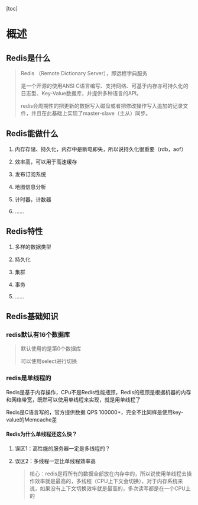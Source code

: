 [toc]

# 概述



## Redis是什么

> Redis （Remote Dictionary Server），即远程字典服务
>
> 是一个开源的使用ANSI C语言编写、支持网络、可基于内存亦可持久化的日志型、Key-Value数据库，并提供多种语言的API。
>
> redis会周期性的把更新的数据写入磁盘或者把修改操作写入追加的记录文件，并且在此基础上实现了master-slave（主从）同步。

## Redis能做什么

1. 内存存储、持久化，内存中是断电即失，所以说持久化很重要（rdb，aof）

2. 效率高，可以用于高速缓存

3. 发布订阅系统

4. 地图信息分析

5. 计时器，计数器

6. ……

## Redis特性

1. 多样的数据类型

2. 持久化

3. 集群

4. 事务
5. ……

## Redis基础知识



### redis默认有16个数据库

> 默认使用的是第0个数据库
>
> 可以使用select进行切换

### redis是单线程的

Redis是基于内存操作，CPu不是Redis性能瓶颈，Redis的瓶颈是根据机器的内存和网络带宽，既然可以使用单线程来实现，就是用单线程了

Redis是C语言写的，官方提供数据 QPS 100000+，完全不比同样是使用key-value的Memcache差

#### Redis为什么单线程还这么快？

1. 误区1：高性能的服务器一定是多线程的？

2. 误区2：多线程一定比单线程效率高

   

   > 核心：redis是将所有的数据全部放在内存中的，所以说使用单线程去操作效率就是最高的，多线程（CPU上下文会切换），对于内存系统来说，如果没有上下文切换效率就是最高的，多次读写都是在一个CPU上的



